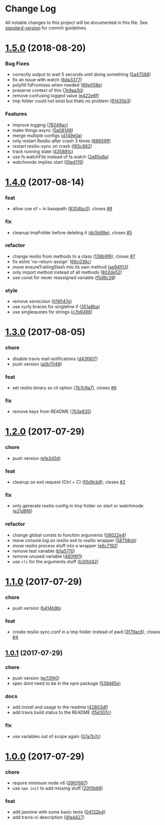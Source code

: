 # Change Log

All notable changes to this project will be documented in this file. See [standard-version](https://github.com/conventional-changelog/standard-version) for commit guidelines.

<a name="1.5.0"></a>
# [1.5.0](https://github.com/edjopato/resilio-sync-watch-config/compare/v1.4.0...v1.5.0) (2018-08-20)


### Bug Fixes

* correctly output to wait 5 seconds until doing something ([5a47588](https://github.com/edjopato/resilio-sync-watch-config/commit/5a47588))
* fix an issue with watch ([8da3377](https://github.com/edjopato/resilio-sync-watch-config/commit/8da3377))
* polyfill fsPromises when needed ([89e058e](https://github.com/edjopato/resilio-sync-watch-config/commit/89e058e))
* preserve context of this ([7e9aa3d](https://github.com/edjopato/resilio-sync-watch-config/commit/7e9aa3d))
* remove confusing logged value ([e422e6f](https://github.com/edjopato/resilio-sync-watch-config/commit/e422e6f))
* tmp folder could not exist but thats no problem ([61435b3](https://github.com/edjopato/resilio-sync-watch-config/commit/61435b3))


### Features

* improve logging ([78249ac](https://github.com/edjopato/resilio-sync-watch-config/commit/78249ac))
* make things async ([0a08148](https://github.com/edjopato/resilio-sync-watch-config/commit/0a08148))
* merge multiple configs ([d749e0a](https://github.com/edjopato/resilio-sync-watch-config/commit/d749e0a))
* only restart Resilio after crash 3 times ([88859ff](https://github.com/edjopato/resilio-sync-watch-config/commit/88859ff))
* restart resilio-sync on crash ([f65c862](https://github.com/edjopato/resilio-sync-watch-config/commit/f65c862))
* track running state ([435881c](https://github.com/edjopato/resilio-sync-watch-config/commit/435881c))
* use fs.watchFile instead of fs.watch ([2e85e8a](https://github.com/edjopato/resilio-sync-watch-config/commit/2e85e8a))
* watchmode implies start ([0fad176](https://github.com/edjopato/resilio-sync-watch-config/commit/0fad176))



<a name="1.4.0"></a>
# [1.4.0](https://github.com/edjopato/resilio-sync-watch-config/compare/v1.3.0...v1.4.0) (2017-08-14)


### feat

* allow use of ~ in basepath ([8304bc0](https://github.com/edjopato/resilio-sync-watch-config/commit/8304bc0)), closes [#8](https://github.com/edjopato/resilio-sync-watch-config/issues/8)

### fix

* cleanup tmpFolder before deleting it ([dc5b99e](https://github.com/edjopato/resilio-sync-watch-config/commit/dc5b99e)), closes [#5](https://github.com/edjopato/resilio-sync-watch-config/issues/5)

### refactor

* change resilio from methods to a class ([139b9f6](https://github.com/edjopato/resilio-sync-watch-config/commit/139b9f6)), closes [#7](https://github.com/edjopato/resilio-sync-watch-config/issues/7)
* fix eslint 'no-return-assign' ([66c036c](https://github.com/edjopato/resilio-sync-watch-config/commit/66c036c))
* move ensureTrailingSlash into its own method ([ae94f03](https://github.com/edjopato/resilio-sync-watch-config/commit/ae94f03))
* only import method instead of all methods ([802de52](https://github.com/edjopato/resilio-sync-watch-config/commit/802de52))
* use const for never reassigned variable ([f5d9c39](https://github.com/edjopato/resilio-sync-watch-config/commit/f5d9c39))

### style

* remove semicolon ([019547e](https://github.com/edjopato/resilio-sync-watch-config/commit/019547e))
* use curly braces for singleline if ([351a8ba](https://github.com/edjopato/resilio-sync-watch-config/commit/351a8ba))
* use singlequotes for strings ([c7b9498](https://github.com/edjopato/resilio-sync-watch-config/commit/c7b9498))



<a name="1.3.0"></a>
# [1.3.0](https://github.com/edjopato/resilio-sync-watch-config/compare/v1.2.0...v1.3.0) (2017-08-05)


### chore

* disable travis mail notifications ([d43f907](https://github.com/edjopato/resilio-sync-watch-config/commit/d43f907))
* push version ([a0b7048](https://github.com/edjopato/resilio-sync-watch-config/commit/a0b7048))

### feat

* set resilio binary as cli option ([7b7c9a7](https://github.com/edjopato/resilio-sync-watch-config/commit/7b7c9a7)), closes [#6](https://github.com/edjopato/resilio-sync-watch-config/issues/6)

### fix

* remove keys from README ([703e835](https://github.com/edjopato/resilio-sync-watch-config/commit/703e835))



<a name="1.2.0"></a>
# [1.2.0](https://github.com/edjopato/resilio-sync-watch-config/compare/v1.1.0...v1.2.0) (2017-07-29)


### chore

* push version ([e1e2d3d](https://github.com/edjopato/resilio-sync-watch-config/commit/e1e2d3d))

### feat

* cleanup on exit request (Ctrl + C) ([f0d9cb8](https://github.com/edjopato/resilio-sync-watch-config/commit/f0d9cb8)), closes [#2](https://github.com/edjopato/resilio-sync-watch-config/issues/2)

### fix

* only generate resilio config in tmp folder on start or watchmode ([e21d8f6](https://github.com/edjopato/resilio-sync-watch-config/commit/e21d8f6))

### refactor

* change global consts to function arguments ([08022e4](https://github.com/edjopato/resilio-sync-watch-config/commit/08022e4))
* move console.log on resilio exit to resilio wrapper ([58758cb](https://github.com/edjopato/resilio-sync-watch-config/commit/58758cb))
* move resilio process stuff into a wrapper ([e6c7192](https://github.com/edjopato/resilio-sync-watch-config/commit/e6c7192))
* remove test variable ([b1a5710](https://github.com/edjopato/resilio-sync-watch-config/commit/b1a5710))
* remove unused variable ([480f6f1](https://github.com/edjopato/resilio-sync-watch-config/commit/480f6f1))
* use `cli` for the arguments stuff ([b30b142](https://github.com/edjopato/resilio-sync-watch-config/commit/b30b142))



<a name="1.1.0"></a>
# [1.1.0](https://github.com/edjopato/resilio-sync-watch-config/compare/v1.0.1...v1.1.0) (2017-07-29)


### chore

* push version ([b414b9b](https://github.com/edjopato/resilio-sync-watch-config/commit/b414b9b))

### feat

* create resilio sync.conf in a tmp folder instead of pwd ([3f79ac6](https://github.com/edjopato/resilio-sync-watch-config/commit/3f79ac6)), closes [#4](https://github.com/edjopato/resilio-sync-watch-config/issues/4)



<a name="1.0.1"></a>
## [1.0.1](https://github.com/edjopato/resilio-sync-watch-config/compare/v1.0.0...v1.0.1) (2017-07-29)


### chore

* push version ([ec13f40](https://github.com/edjopato/resilio-sync-watch-config/commit/ec13f40))
* spec dont need to be in the npm package ([539d85e](https://github.com/edjopato/resilio-sync-watch-config/commit/539d85e))

### docs

* add install and usage to the readme ([42803df](https://github.com/edjopato/resilio-sync-watch-config/commit/42803df))
* add travis build status to the README ([f5d307c](https://github.com/edjopato/resilio-sync-watch-config/commit/f5d307c))

### fix

* use variables out of scope again ([07a7b7c](https://github.com/edjopato/resilio-sync-watch-config/commit/07a7b7c))



<a name="1.0.0"></a>
# [1.0.0](https://github.com/edjopato/resilio-sync-watch-config/compare/04132b4...v1.0.0) (2017-07-29)


### chore

* require minimum node v6 ([0967687](https://github.com/edjopato/resilio-sync-watch-config/commit/0967687))
* use `npm init` to add missing stuff ([20f0b66](https://github.com/edjopato/resilio-sync-watch-config/commit/20f0b66))

### feat

* add jasmine with some basic tests ([04132b4](https://github.com/edjopato/resilio-sync-watch-config/commit/04132b4))
* add travis-ci description ([4fa4427](https://github.com/edjopato/resilio-sync-watch-config/commit/4fa4427))
